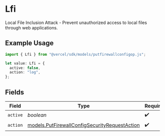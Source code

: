 # Lfi

Local File Inclusion Attack - Prevent unauthorized access to local files through web applications.

## Example Usage

```typescript
import { Lfi } from "@vercel/sdk/models/putfirewallconfigop.js";

let value: Lfi = {
  active: false,
  action: "log",
};
```

## Fields

| Field                                                                                                | Type                                                                                                 | Required                                                                                             | Description                                                                                          |
| ---------------------------------------------------------------------------------------------------- | ---------------------------------------------------------------------------------------------------- | ---------------------------------------------------------------------------------------------------- | ---------------------------------------------------------------------------------------------------- |
| `active`                                                                                             | *boolean*                                                                                            | :heavy_check_mark:                                                                                   | N/A                                                                                                  |
| `action`                                                                                             | [models.PutFirewallConfigSecurityRequestAction](../models/putfirewallconfigsecurityrequestaction.md) | :heavy_check_mark:                                                                                   | N/A                                                                                                  |